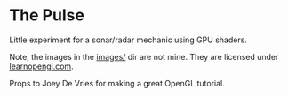 # The Pulse
Little experiment for a sonar/radar mechanic using GPU shaders.

Note, the images in the [images/](images/]) dir are not mine. They are licensed under
[learnopengl.com](learnopengl.com).

Props to Joey De Vries for making a great OpenGL tutorial.
